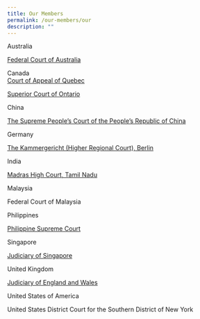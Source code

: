 ```yaml
---
title: Our Members
permalink: /our-members/our
description: ""
---
```

Australia

[Federal Court of Australia](/our-members/Aust)

Canada\
[Court of Appeal of Quebec](/our-members/canada1)

[Superior Court of Ontario](/our-members/Canada)

China

[The Supreme People’s Court of the People’s Republic of China](/our-members/China)

Germany

[The Kammergericht (Higher Regional Court), Berlin](/our-members/Germany)

India

[Madras High Court, Tamil Nadu](/our-members/India)

Malaysia

Federal Court of Malaysia

Philippines

[Philippine Supreme Court](/our-members/PP)

Singapore

[Judiciary of Singapore](/our-members/SG)

United Kingdom 

[Judiciary of England and Wales ](/our-members/UK)

United States of America

United States District Court for the Southern District of New York